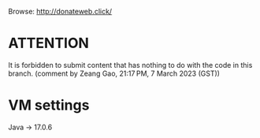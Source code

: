 Browse: http://donateweb.click/

<h1>ATTENTION</h1>
It is forbidden to submit content that has nothing to do with the code in this branch. (comment by Zeang Gao, 21:17 PM, 7 March 2023 (GST))

<h1>VM settings</h1>
Java -> 17.0.6
